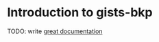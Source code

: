 # Introduction to gists-bkp

TODO: write [great documentation](http://jacobian.org/writing/what-to-write/)
